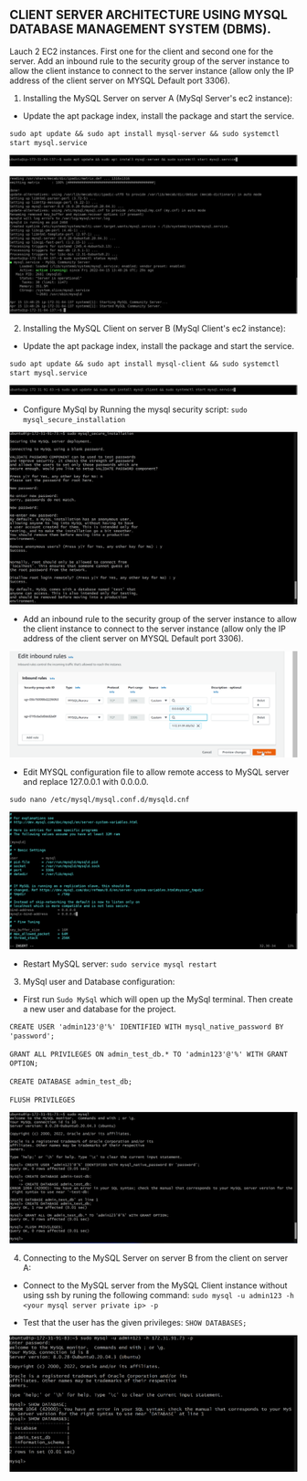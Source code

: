## CLIENT SERVER ARCHITECTURE USING MYSQL DATABASE MANAGEMENT SYSTEM (DBMS).
Lauch 2 EC2 instances. First one for the client and second one for the server. Add an inbound rule to the security group of the server instance to allow the client instance to connect to the server instance (allow only the IP address of the client server on MYSQL Default port 3306).

1. Installing the MySQL Server on server A (MySql Server's ec2 instance):
- Update the apt package index, install the package and start the service.
```
sudo apt update && sudo apt install mysql-server && sudo systemctl start mysql.service
```

![](./images/p5/ScreenShot_4_15_2022_2_46_23_PM.png)

![](./images/p5/ScreenShot_4_15_2022_2_48_59_PM.png)

2. Installing the MySQL Client on server B (MySql Client's ec2 instance):
- Update the apt package index, install the package and start the service.
```
sudo apt update && sudo apt install mysql-client && sudo systemctl start mysql.service
```

![](/images/p5/ScreenShot_4_15_2022_2_52_57_PM.png)

- Configure MySql by Running the mysql security script: `sudo mysql_secure_installation`

![](/images/p5/ScreenShot_4_15_2022_3_53_42_PM.png)

- Add an inbound rule to the security group of the server instance to allow the client instance to connect to the server instance (allow only the IP address of the client server on MYSQL Default port 3306).

![](/images/p5/ScreenShot_4_15_2022_3_10_04_PM.png)


- Edit MYSQL configuration file to allow remote access to MySQL server and replace 127.0.0.1 with 0.0.0.0. 
```
sudo nano /etc/mysql/mysql.conf.d/mysqld.cnf
```

![](/images/p5/ScreenShot_4_15_2022_2_58_44_PM.png)

- Restart MySQL server:
`sudo service mysql restart`

3. MySql user and Database configuration:

- First run `Sudo MySql` which will open up the MySql terminal. Then create a new user and database for the project.
```
CREATE USER 'admin123'@'%' IDENTIFIED WITH mysql_native_password BY 'password';

GRANT ALL PRIVILEGES ON admin_test_db.* TO 'admin123'@'%' WITH GRANT OPTION;

CREATE DATABASE admin_test_db;

FLUSH PRIVILEGES
```

![](/images/p5/ScreenShot_4_15_2022_4_01_44_PM.png)


4. Connecting to the MySQL Server on server B from the client on server A:

- Connect to the MySQL server from the MySQL Client instance without using ssh by runing the following command: `sudo mysql -u admin123 -h <your mysql server private ip> -p`

- Test that the user has the given privileges: `SHOW DATABASES;`

![](/images/p5/ScreenShot_4_15_2022_4_07_55_PM.png)